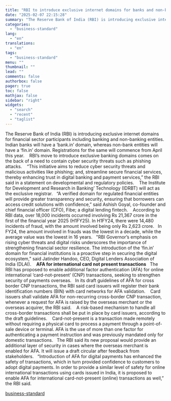 ```yaml
---
title: "RBI to introduce exclusive internet domains for banks and non-banks"
date: "2025-02-07 22:15:28"
summary: "The Reserve Bank of India (RBI) is introducing exclusive internet domains for financial sector participants including banking and non-banking entities. Indian banks will have a ‘bank.in’ domain, whereas non-bank entities will have a ‘fin.in’ domain. Registrations for the same will commence from April this year. RBI’s move to introduce exclusive..."
categories:
  - "business-standard"
lang:
  - "en"
translations:
  - "en"
tags:
  - "business-standard"
menu: ""
thumbnail: ""
lead: ""
comments: false
authorbox: false
pager: true
toc: false
mathjax: false
sidebar: "right"
widgets:
  - "search"
  - "recent"
  - "taglist"
---
```


The Reserve Bank of India (RBI) is introducing exclusive internet domains for financial sector participants including banking and non-banking entities. Indian banks will have a ‘bank.in’ domain, whereas non-bank entities will have a ‘fin.in’ domain. Registrations for the same will commence from April this year. 
 
RBI’s move to introduce exclusive banking domains comes on the back of a need to contain cyber security threats such as phishing attacks. 
 
“This initiative aims to reduce cyber security threats and malicious activities like phishing; and, streamline secure financial services, thereby enhancing trust in digital banking and payment services,” the RBI said in a statement on developmental and regulatory policies. 
 
The Institute for Development and Research in Banking’ Technology (IDRBT) will act as the exclusive registrar.
 
“A verified domain for regulated financial entities will provide greater transparency and security, ensuring that borrowers can access credit solutions with confidence,” said Ashish Goyal, co-founder and chief financial officer (CFO), Fibe; a digital lending fintech. 
 
According to RBI data, over 18,000 incidents occurred involving Rs 21,367 crore in the first of the financial year 2025 (H1FY25). In H1FY24, there were 14,480 incidents of fraud, with the amount involved being only Rs 2,623 crore.
 
In FY24, the amount involved in frauds was the lowest in a decade, while the average value was the lowest in 16 years.
 
"RBI Governor’s emphasis on rising cyber threats and digital risks underscores the importance of strengthening financial sector resilience. The introduction of the ‘fin.in’ domain for financial institutions is a proactive step in securing the digital ecosystem," said Jatinder Handoo, CEO, Digital Lenders Association of India (DLAI). 
 
**AFA for international card not present transactions**
 
The RBI has proposed to enable additional factor authentication (AFA) for online international ‘card-not-present’ (CNP) transactions, seeking to strengthen security of payments overseas.
 
In its draft guidelines of AFA for cross border CNP transactions, the RBI said card issuers will register their bank identification numbers (BIN) with card networks for AFA validation. 
 
Card issuers shall validate AFA for non-recurring cross-border CNP transaction, whenever a request for AFA is raised by the overseas merchant or the overseas acquirer, the RBI said. 
 
A risk-based mechanism to handle all cross-border transactions shall be put in place by card issuers, according to the draft guidelines. 
 
Card-not-present is a transaction made remotely without requiring a physical card to process a payment through a point-of-sale device or terminal. AFA is the use of more than one factor for authenticating a payment instruction and was previously mandated only for domestic transactions.
 
The RBI said its new proposal would provide an additional layer of security in cases where the overseas merchant is enabled for AFA. It will issue a draft circular after feedback from stakeholders.
 
“Introduction of AFA for digital payments has enhanced the safety of transactions, which in turn provided confidence to customers to adopt digital payments. In order to provide a similar level of safety for online international transactions using cards issued in India, it is proposed to enable AFA for international card-not-present (online) transactions as well,” the RBI said.

[business-standard](https://www.business-standard.com/finance/news/rbi-to-introduce-exclusive-internet-domains-for-banks-and-non-banks-125020701617_1.html)
